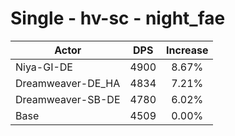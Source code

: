 # Single - hv-sc - night_fae
| Actor | DPS | Increase |
|---|:---:|:---:|
|Niya-GI-DE|4900|8.67%|
|Dreamweaver-DE_HA|4834|7.21%|
|Dreamweaver-SB-DE|4780|6.02%|
|Base|4509|0.00%|
